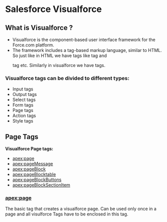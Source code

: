 # Salesforce Visualforce

## What is Visualforce ?
- Visualforce is the component-based user interface framework for the Force.com platform.
- The framework includes a tag-based markup language, similar to HTML. So just like in HTML we have tags like <body> tag and <p> tag etc. Similarly in visualforce we have tags.

### Visualforce tags can be divided to different types:
- Input tags
- Output tags
- Select tags
- Form tags
- Page tags
- Action tags
- Style tags

## Page Tags
**Visualforce Page tags:**
- <apex:page>
- <apex:pageMessage>
- <apex:pageBlock>
- <apex:pageBlocktable>
- <apex:pageBlockButtons>
- <apex:pageBlockSectionItem>

### <apex:page>
The basic tag that creates a visualforce page. Can be used only once in a page and all visulforce Tags have to be enclosed in this tag.
